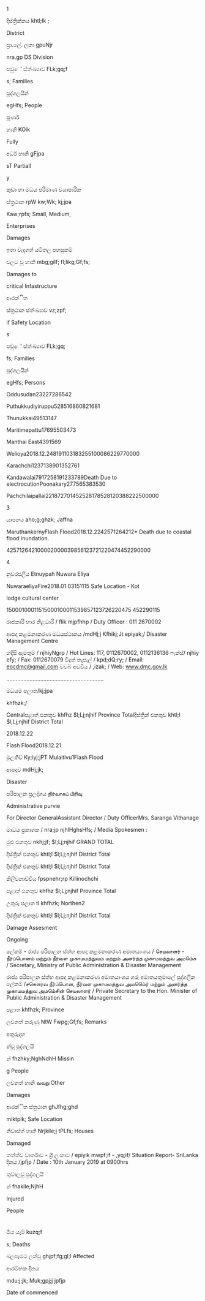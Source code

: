 1

දිස්ත්‍රික්කය khtl;lk ;

District

ප්‍රා.ලේ. ලකා gpuNjr

nra.gp DS Division

පවුේ ස්ත්‍ංඛ්‍යාව FLk;gq;f

s; Families

පුද්ගලයින්

egHfs; People

පූර්ණ

හානි KOik

Fully

අර්ධ හානි gFjpa

sT Partiall

y

කුඩා හා මධය පරිමාණ වයාපාරික

ස්ත්‍රථාන rpW kw;Wk; kj;jpa

Kaw;rpfs; Small, Medium,

Enterprises

Damages

ඉතා වැදගත් යටිතල පහසුකම්

වලට වූ හානි mbg;gilf; fl;likg;Gf;fs;

Damages to

critical Infastructure

ආරක්ිත

ස්ත්‍රථාන ස්ත්‍ංඛ්‍යාව vz;zpf;

if Safety Location

s

පවුේ ස්ත්‍ංඛ්‍යාව FLk;gq;

fs; Families

පුද්ගලයින්

egHfs; Persons

Oddusudan23227286542

Puthukkudiyiruppu528516860821681

Thunukkai49513147

Maritimepattu17695503473

Manthai East4391569

Welioya2018.12.248191103183255100086229770000

Karachchi1237138901352761

Kandawalai7917258191233789Death Due to electrocutionPoonakary277565383530

Pachchilaipallai221872701452528178528120388222500000

3

යාපනය aho;g;ghzk; Jaffna

MaruthankernyFlash Flood2018.12.2242571264212* Death due to coastal flood inundation.

425712642100002000039856123721220474452290000

4

නුවරඑලිය Etnuypah Nuwara Eliya

NuwaraeliyaFire2018.01.03151115 Safe Location - Kot

lodge cultural center

15000100011515000100011539857123726220475 452290115

රාජකාරි භාර නිළධාරි / flik mjpfhhp / Duty Officer : 011 2670002

ආපදා කළමනාකරණ මධයස්ථානය /mdHj;j Kfhikj;Jt epiyak;/ Disaster Management Centre

හදිසි ඇමතුම් / njhiyNgrp / Hot Lines: 117, 0112670002, 0112136136 ෆැක්ස්/ njhiy efy; / Fax: 0112670079 විදුත් තැපැල් / kpd;dQ;ry; / Email: eocdmc@gmail.com`වවබ් අඩවිය / ,izak; / Web: www.dmc.gov.lk

……………….……………………………………..

මධයම පලාත/kj;jpa

khfhzk;/

Centralපළාත් ඵකතුව khfhz $l;Lj;njhif Province Totalදිස්ත්‍රික් එකතුව khtl;l $l;Lj;njhif District Total

2018.12.22

Flash Flood2018.12.21

මුලතිව් Ky;iyj;jPT Mulaitivu1Flash Flood

ආපදාව mdHj;jk;

Disaster

පරිපාලන ප්‍රලද්ශය நிர்வாகப் பிரிவு

Administrative purvie

For Director GeneralAssistant Director / Duty OfficerMrs. Saranga Vithanage

මාධය ප්‍රකාශක / nra;jp njhlHghsHfs; / Media Spokesmen :

මුළු එකතුව nkhj;jf; $l;Lj;njhif GRAND TOTAL

දිස්ත්‍රික් එකතුව khtl;l $l;Lj;njhif District Total

දිස්ත්‍රික් එකතුව khtl;l $l;Lj;njhif District Total

කිලිවනාච්චිය fpspnehr;rp Killinochchi

පළාත් ඵකතුව khfhz $l;Lj;njhif Province Total

උතුරු පලාත tl khfhzk; Northen2

දිස්ත්‍රික් එකතුව khtl;l $l;Lj;njhif District Total

Damage Assesment

Ongoing

ලේකම් - රාජ්‍ය පරිපාලන ස්ත්‍හ ආපදා කළමනාකරණ අමාතයාංශය / செயலாளர் - நீர்ப்பாெனம் மற்றும் நீர்வள முகாமமத்துவம் மற்றும் அனர்த்த முகாமமத்துவ அமமெ்சு / Secretary, Ministry of Public Administration & Disaster Management

රාජ්‍ය පරිපාලන ස්ත්‍හ ආපදා කළමනාකරණ අමාතයාංශය ගරු අමාතයතුමාලේ පුද්ගලික ලේකම් /சகௌரவ நீர்ப்பாென, நீர்வள முகாமமத்துவ அமமெ்ெர் மற்றும் அனர்த்த முகாமமத்துவ அமமெ்சின் செயலாளர் / Private Secretary to the Hon. Minister of Public Administration & Disaster Management

පළාත khfhzk; Province

ලවනත් කරුණු NtW Fwpg;Gf;fs; Remarks

අතුරුදහ

න්වූ පුද්ගලයි

න් fhzhky;NghNdhH Missin

g People

ලවනත් හානි வவ​று Other

Damages

ආරක්ිත ස්ත්‍රථාන ghJfhg;ghd

miktplk; Safe Location

නිවාස්ත්‍ හානි Nrjkile;j tPLfs; Houses

Damaged

තත්ත්ව වාර්තාව - ශ්‍රී ලංකාව / epiyik mwpf;if - ,yq;if/ Situation Report- SriLanka දිනය /jpfjp / Date : 10th January 2019 at 0900hrs

තුවාලවු පුද්ගලයි

න් fhakile;NjhH

Injured

People

#

මිය යෑම් kuzq;f

s; Deaths

බලපෑමට ලක්වු ghjpf;fg;gl;l Affected

ආරම්භක දිනය

mdu;j;jk; Muk;gpj;j jpfjp

Date of commenced